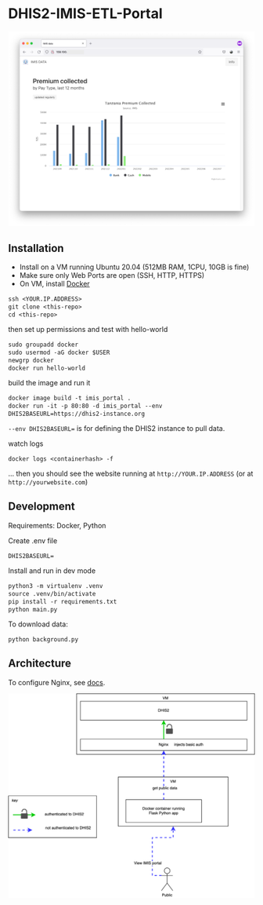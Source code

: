 # DHIS2-IMIS-ETL-Portal

![screenshot](docs/screenshot.png)

## Installation

* Install on a VM running Ubuntu 20.04 (512MB RAM, 1CPU, 10GB is fine)
* Make sure only Web Ports are open (SSH, HTTP, HTTPS)
* On VM, install [Docker](https://docs.docker.com/engine/install/ubuntu/)

```
ssh <YOUR.IP.ADDRESS>
git clone <this-repo>
cd <this-repo>
```

then set up permissions and test with hello-world

```
sudo groupadd docker
sudo usermod -aG docker $USER
newgrp docker
docker run hello-world
```

build the image and run it

```
docker image build -t imis_portal . 
docker run -it -p 80:80 -d imis_portal --env DHIS2BASEURL=https://dhis2-instance.org
```

`--env DHIS2BASEURL=` is for defining the DHIS2 instance to pull data.

watch logs

```
docker logs <containerhash> -f
```

... then you should see the website running at `http://YOUR.IP.ADDRESS` (or at `http://yourwebsite.com`)

## Development

Requirements: Docker, Python

Create .env file

```
DHIS2BASEURL=
```

Install and run in dev mode

```
python3 -m virtualenv .venv
source .venv/bin/activate
pip install -r requirements.txt
python main.py
```

To download data:

```
python background.py
```

## Architecture

To configure Nginx, see [docs](docs/nginx_configuration.md).

![screenshot](docs/architecture.png)
